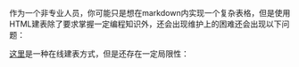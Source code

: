作为一个非专业人员，你可能只是想在markdown内实现一个复杂表格，但是使用HTML建表除了要求掌握一定编程知识外，还会出现维护上的困难还会出现以下问题：

[这里](http://www.tablesgenerator.com/markdown_tables)是一种在线建表方式，但是还存在一定局限性：
